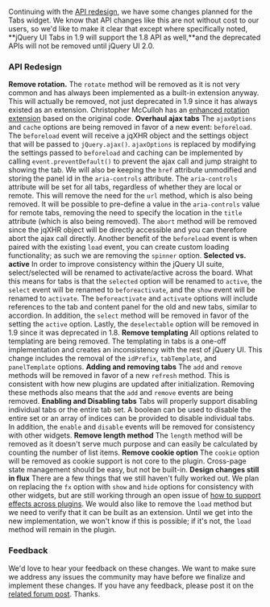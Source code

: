 Continuing with the [API
redesign](http://blog.jqueryui.com/2010/11/accordion-api-redesign/), we
have some changes planned for the Tabs widget. We know that API changes
like this are not without cost to our users, so we'd like to make it
clear that except where specifically noted, **jQuery UI Tabs in 1.9 will
support the 1.8 API as well,**and the deprecated APIs will not be
removed until jQuery UI 2.0.

### API Redesign

**Remove rotation.** The `rotate` method will be removed as it is not
very common and has always been implemented as a built-in extension
anyway. This will actually be removed, not just deprecated in 1.9 since
it has always existed as an extension. Christopher McCulloh has an
[enhanced rotation
extension](%20http://github.com/cmcculloh/jQuery-UI-Tabs-Rotate%20)
based on the original code. **Overhaul ajax tabs** The `ajaxOptions` and
`cache` options are being removed in favor of a new event: `beforeload`.
The `beforeload` event will receive a jqXHR object and the settings
object that will be passed to `jQuery.ajax()`. `ajaxOptions` is replaced
by modifying the settings passed to `beforeload` and caching can be
implemented by calling `event.preventDefault()` to prevent the ajax call
and jump straight to showing the tab. We will also be keeping the `href`
attribute unmodified and storing the panel id in the `aria-controls`
attribute. The `aria-controls` attribute will be set for all tabs,
regardless of whether they are local or remote. This will remove the
need for the `url` method, which is also being removed. It will be
possible to pre-define a value in the `aria-controls` value for remote
tabs, removing the need to specify the location in the `title` attribute
(which is also being removed). The `abort` method will be removed since
the jqXHR object will be directly accessible and you can therefore abort
the ajax call directly. Another benefit of the `beforeload` event is
when paired with the existing `load` event, you can create custom
loading functionality; as such we are removing the `spinner` option.
**Selected vs. active** In order to improve consistency within the
jQuery UI suite, select/selected will be renamed to activate/active
across the board. What this means for tabs is that the `selected` option
will be renamed to `active`, the `select` event will be renamed to
`beforeactivate`, and the `show` event will be renamed to `activate`.
The `beforeactivate` and `activate` options will include references to
the tab and content panel for the old and new tabs, similar to
accordion. In addition, the `select` method will be removed in favor of
the setting the `active` option. Lastly, the `deselectable` option will
be removed in 1.9 since it was deprecated in 1.8. **Remove templating**
All options related to templating are being removed. The templating in
tabs is a one-off implementation and creates an inconsistency with the
rest of jQuery UI. This change includes the removal of the `idPrefix`,
`tabTemplate`, and `panelTemplate` options. **Adding and removing tabs**
The `add` and `remove` methods will be removed in favor of a new
`refresh` method. This is consistent with how new plugins are updated
after initialization. Removing these methods also means that the `add`
and `remove` events are being removed. **Enabling and Disabling tabs**
Tabs will properly support disabling individual tabs or the entire tab
set. A boolean can be used to disable the entire set or an array of
indices can be provided to disable individual tabs. In addition, the
`enable` and `disable` events will be removed for consistency with other
widgets. **Remove length method** The `length` method will be removed as
it doesn't serve much purpose and can easily be calculated by counting
the number of list items. **Remove cookie option** The `cookie` option
will be removed as cookie support is not core to the plugin. Cross-page
state management should be easy, but not be built-in. **Design changes
still in flux** There are a few things that we still haven't fully
worked out. We plan on replacing the `fx` option with `show` and `hide`
options for consistency with other widgets, but are still working
through an open issue of [how to support effects across
plugins](http://bugs.jqueryui.com/ticket/3772). We would also like to
remove the `load` method but we need to verify that it can be built as
an extension. Until we get into the new implementation, we won't know if
this is possible; if it's not, the `load` method will remain in the
plugin.

### Feedback

We'd love to hear your feedback on these changes. We want to make sure
we address any issues the community may have before we finalize and
implement these changes. If you have any feedback, please post it on the
[related forum post](http://forum.jquery.com/topic/tabs-api-redesign).
Thanks.
